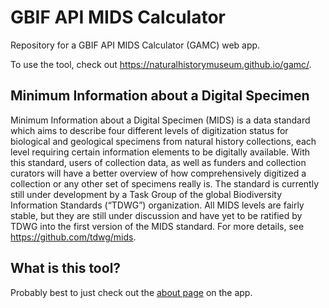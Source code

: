 # GBIF API MIDS Calculator

Repository for a GBIF API MIDS Calculator (GAMC) web app.

To use the tool, check out https://naturalhistorymuseum.github.io/gamc/.

## Minimum Information about a Digital Specimen

Minimum Information about a Digital Specimen (MIDS) is a data standard which aims to
describe four different levels of digitization status for biological and geological
specimens from natural history collections, each level requiring certain information
elements to be digitally available.
With this standard, users of collection data, as well as funders and collection curators
will have a better overview of how comprehensively digitized a collection or any other
set of specimens really is.
The standard is currently still under development by a Task Group of the global
Biodiversity Information Standards (“TDWG”) organization.
All MIDS levels are fairly stable, but they are still under discussion and have yet to
be ratified by TDWG into the first version of the MIDS standard.
For more details, see https://github.com/tdwg/mids.

## What is this tool?

Probably best to just check out the
[about page](https://naturalhistorymuseum.github.io/gamc/) on the app.

